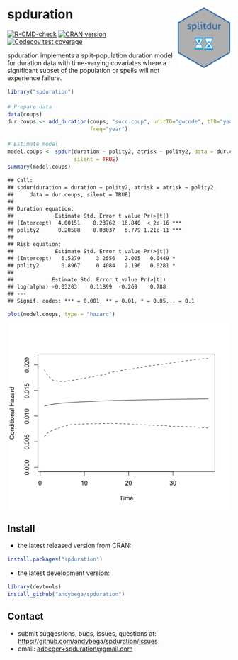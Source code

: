 
# spduration <img src="man/figures/logo.png" align="right" width="120" />

[![R-CMD-check](https://github.com/andybega/spduration/actions/workflows/R-CMD-check.yaml/badge.svg)](https://github.com/andybega/spduration/actions/workflows/R-CMD-check.yaml)
[![CRAN
version](http://www.r-pkg.org/badges/version/spduration)](https://cran.r-project.org/package=spduration)
[![Codecov test
coverage](https://codecov.io/gh/andybega/spduration/branch/master/graph/badge.svg)](https://app.codecov.io/gh/andybega/spduration?branch=master)

spduration implements a split-population duration model for duration
data with time-varying covariates where a significant subset of the
population or spells will not experience failure.

``` r
library("spduration")

# Prepare data
data(coups)
dur.coups <- add_duration(coups, "succ.coup", unitID="gwcode", tID="year",
                          freq="year")

# Estimate model
model.coups <- spdur(duration ~ polity2, atrisk ~ polity2, data = dur.coups,
                     silent = TRUE)
summary(model.coups)
```

    ## Call:
    ## spdur(duration = duration ~ polity2, atrisk = atrisk ~ polity2, 
    ##     data = dur.coups, silent = TRUE)
    ## 
    ## Duration equation: 
    ##             Estimate Std. Error t value Pr(>|t|)    
    ## (Intercept)  4.00151    0.23762  16.840  < 2e-16 ***
    ## polity2      0.20588    0.03037   6.779 1.21e-11 ***
    ## 
    ## Risk equation: 
    ##             Estimate Std. Error t value Pr(>|t|)  
    ## (Intercept)   6.5279     3.2556   2.005   0.0449 *
    ## polity2       0.8967     0.4084   2.196   0.0281 *
    ## 
    ##            Estimate Std. Error t value Pr(>|t|)
    ## log(alpha) -0.03203    0.11899  -0.269    0.788
    ## ---
    ## Signif. codes: *** = 0.001, ** = 0.01, * = 0.05, . = 0.1

``` r
plot(model.coups, type = "hazard")
```

<img src="man/figures/README-unnamed-chunk-2-1.png" style="display: block; margin: auto;" />

## Install

- the latest released version from CRAN:

``` r
install.packages("spduration")
```

- the latest development version:

``` r
library(devtools)
install_github("andybega/spduration")
```

## Contact

- submit suggestions, bugs, issues, questions at:
  <https://github.com/andybega/spduration/issues>
- email: <adbeger+spduration@gmail.com>
